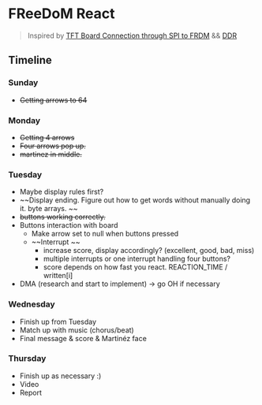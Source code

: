 # FReeDoM React

> Inspired by [TFT Board Connection through SPI to FRDM](https://confluence.cornell.edu/pages/viewpage.action?pageId=357447003) && [DDR](https://www.youtube.com/watch?v=sv7gxqEhcBo)

## Timeline

### Sunday
- ~~Getting arrows to 64~~

### Monday
- ~~Getting 4 arrows~~
- ~~Four arrows pop up.~~
- ~~martinez in middle.~~

### Tuesday
- Maybe display rules first? 
- ~~Display ending. Figure out how to get words without manually doing it. byte arrays. ~~
- ~~buttons working correctly.~~
- Buttons interaction with board
	- Make arrow set to null when buttons pressed
	- ~~Interrupt ~~
		- increase score, display accordingly? (excellent, good, bad, miss)
		- multiple interrupts or one interrupt handling four buttons? 
		- score depends on how fast you react.  REACTION_TIME / written\[i\]
- DMA (research and start to implement) -> go OH if necessary

### Wednesday
- Finish up from Tuesday
- Match up with music (chorus/beat)
- Final message & score & Martinéz face 

### Thursday
- Finish up as necessary :)
- Video
- Report
